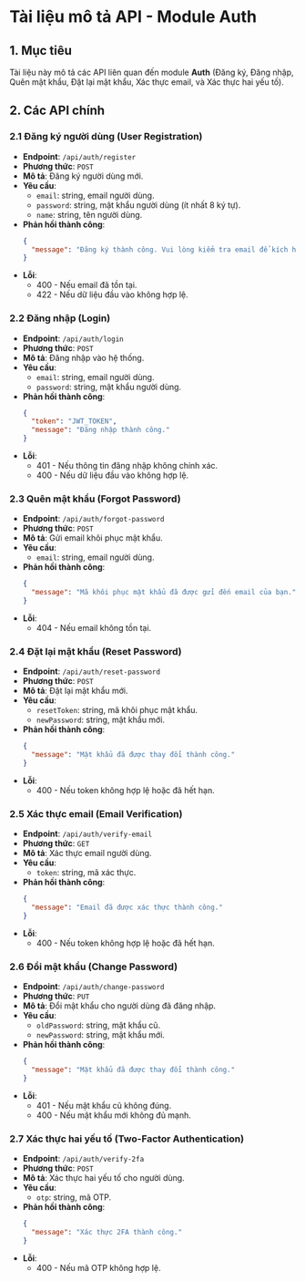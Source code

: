 
# Tài liệu mô tả API - Module Auth

## 1. Mục tiêu
Tài liệu này mô tả các API liên quan đến module **Auth** (Đăng ký, Đăng nhập, Quên mật khẩu, Đặt lại mật khẩu, Xác thực email, và Xác thực hai yếu tố).

## 2. Các API chính

### 2.1 Đăng ký người dùng (User Registration)

- **Endpoint**: `/api/auth/register`
- **Phương thức**: `POST`
- **Mô tả**: Đăng ký người dùng mới.
- **Yêu cầu**: 
  - `email`: string, email người dùng.
  - `password`: string, mật khẩu người dùng (ít nhất 8 ký tự).
  - `name`: string, tên người dùng.
- **Phản hồi thành công**: 
  ```json
  {
    "message": "Đăng ký thành công. Vui lòng kiểm tra email để kích hoạt tài khoản."
  }
  ```
- **Lỗi**: 
  - 400 - Nếu email đã tồn tại.
  - 422 - Nếu dữ liệu đầu vào không hợp lệ.

### 2.2 Đăng nhập (Login)

- **Endpoint**: `/api/auth/login`
- **Phương thức**: `POST`
- **Mô tả**: Đăng nhập vào hệ thống.
- **Yêu cầu**: 
  - `email`: string, email người dùng.
  - `password`: string, mật khẩu người dùng.
- **Phản hồi thành công**: 
  ```json
  {
    "token": "JWT_TOKEN",
    "message": "Đăng nhập thành công."
  }
  ```
- **Lỗi**: 
  - 401 - Nếu thông tin đăng nhập không chính xác.
  - 400 - Nếu dữ liệu đầu vào không hợp lệ.

### 2.3 Quên mật khẩu (Forgot Password)

- **Endpoint**: `/api/auth/forgot-password`
- **Phương thức**: `POST`
- **Mô tả**: Gửi email khôi phục mật khẩu.
- **Yêu cầu**: 
  - `email`: string, email người dùng.
- **Phản hồi thành công**: 
  ```json
  {
    "message": "Mã khôi phục mật khẩu đã được gửi đến email của bạn."
  }
  ```
- **Lỗi**: 
  - 404 - Nếu email không tồn tại.

### 2.4 Đặt lại mật khẩu (Reset Password)

- **Endpoint**: `/api/auth/reset-password`
- **Phương thức**: `POST`
- **Mô tả**: Đặt lại mật khẩu mới.
- **Yêu cầu**: 
  - `resetToken`: string, mã khôi phục mật khẩu.
  - `newPassword`: string, mật khẩu mới.
- **Phản hồi thành công**: 
  ```json
  {
    "message": "Mật khẩu đã được thay đổi thành công."
  }
  ```
- **Lỗi**: 
  - 400 - Nếu token không hợp lệ hoặc đã hết hạn.

### 2.5 Xác thực email (Email Verification)

- **Endpoint**: `/api/auth/verify-email`
- **Phương thức**: `GET`
- **Mô tả**: Xác thực email người dùng.
- **Yêu cầu**: 
  - `token`: string, mã xác thực.
- **Phản hồi thành công**: 
  ```json
  {
    "message": "Email đã được xác thực thành công."
  }
  ```
- **Lỗi**: 
  - 400 - Nếu token không hợp lệ hoặc đã hết hạn.

### 2.6 Đổi mật khẩu (Change Password)

- **Endpoint**: `/api/auth/change-password`
- **Phương thức**: `PUT`
- **Mô tả**: Đổi mật khẩu cho người dùng đã đăng nhập.
- **Yêu cầu**: 
  - `oldPassword`: string, mật khẩu cũ.
  - `newPassword`: string, mật khẩu mới.
- **Phản hồi thành công**: 
  ```json
  {
    "message": "Mật khẩu đã được thay đổi thành công."
  }
  ```
- **Lỗi**: 
  - 401 - Nếu mật khẩu cũ không đúng.
  - 400 - Nếu mật khẩu mới không đủ mạnh.

### 2.7 Xác thực hai yếu tố (Two-Factor Authentication)

- **Endpoint**: `/api/auth/verify-2fa`
- **Phương thức**: `POST`
- **Mô tả**: Xác thực hai yếu tố cho người dùng.
- **Yêu cầu**: 
  - `otp`: string, mã OTP.
- **Phản hồi thành công**: 
  ```json
  {
    "message": "Xác thực 2FA thành công."
  }
  ```
- **Lỗi**: 
  - 400 - Nếu mã OTP không hợp lệ.
